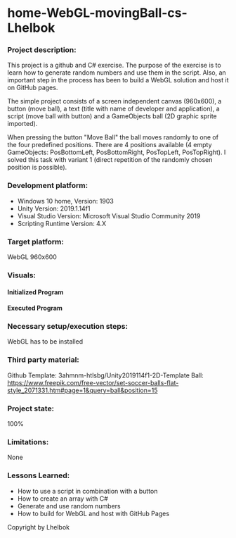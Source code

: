 # home-WebGL-movingBall-cs-Lhelbok

### Project description: 

This project is a github and C# exercise. The purpose of the exercise is to learn how to generate random numbers and use them in the script. Also, an important step in the process has been to build a WebGL solution and host it on GitHub pages.

The simple project consists of a screen independent canvas (960x600), a button (move ball), a text (title with name of developer and application), a script (move ball with button) and a GameObjects ball (2D graphic sprite imported).

When pressing the button "Move Ball" the ball moves randomly to one of the four predefined positions. There are 4 positions available (4 empty GameObjects: PosBottomLeft, PosBottomRight, PosTopLeft, PosTopRight). I solved this task with variant 1 (direct repetition of the randomly chosen position is possible).


### Development platform: 

* Windows 10 home, Version: 1903
* Unity Version: 2019.1.14f1
* Visual Studio Version: Microsoft Visual Studio Community 2019
* Scripting Runtime Version: 4.X

### Target platform: 

WebGL 960x600

### Visuals: 

#### Initialized Program


#### Executed Program


### Necessary setup/execution steps: 

WebGL has to be installed

### Third party material: 

Github Template: 3ahmnm-htlsbg/Unity2019114f1-2D-Template
Ball: https://www.freepik.com/free-vector/set-soccer-balls-flat-style_2071331.htm#page=1&query=ball&position=15

### Project state: 

100%

### Limitations: 

None

### Lessons Learned: 

* How to use a script in combination with a button
* How to create an array with C#
* Generate and use random numbers
* How to build for WebGL and host with GitHub Pages

Copyright by Lhelbok